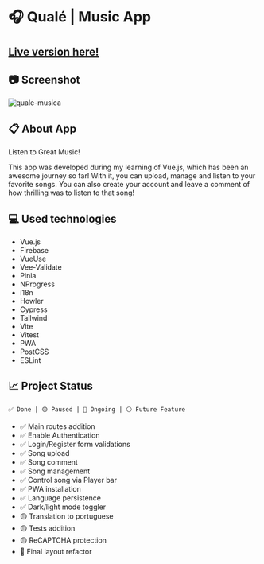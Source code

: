 # 🎧 Qualé | Music App

## [Live version here!](https://quale-musica.vercel.app/)

## 📷 Screenshot

![quale-musica](https://user-images.githubusercontent.com/61292095/201985864-3205440c-ee62-4ebb-a2f9-9863ddb02670.png)

## 📋 About App

Listen to Great Music!

This app was developed during my learning of Vue.js, which has been an awesome journey so far! With it, you can upload, manage and listen to your favorite songs. You can also create your account and leave a comment of how thrilling was to listen to that song!

## 💻 Used technologies

- Vue.js
- Firebase
- VueUse
- Vee-Validate
- Pinia
- NProgress
- i18n
- Howler
- Cypress
- Tailwind
- Vite
- Vitest
- PWA
- PostCSS
- ESLint

## 📈 Project Status

`✅ Done | 🟡 Paused | 🔵 Ongoing | ⚪ Future Feature`

- ✅ Main routes addition
- ✅ Enable Authentication
- ✅ Login/Register form validations
- ✅ Song upload
- ✅ Song comment
- ✅ Song management
- ✅ Control song via Player bar
- ✅ PWA installation
- ✅ Language persistence
- ✅ Dark/light mode toggler
- 🟡 Translation to portuguese
- 🟡 Tests addition
- 🟡 ReCAPTCHA protection
- 🔵 Final layout refactor
